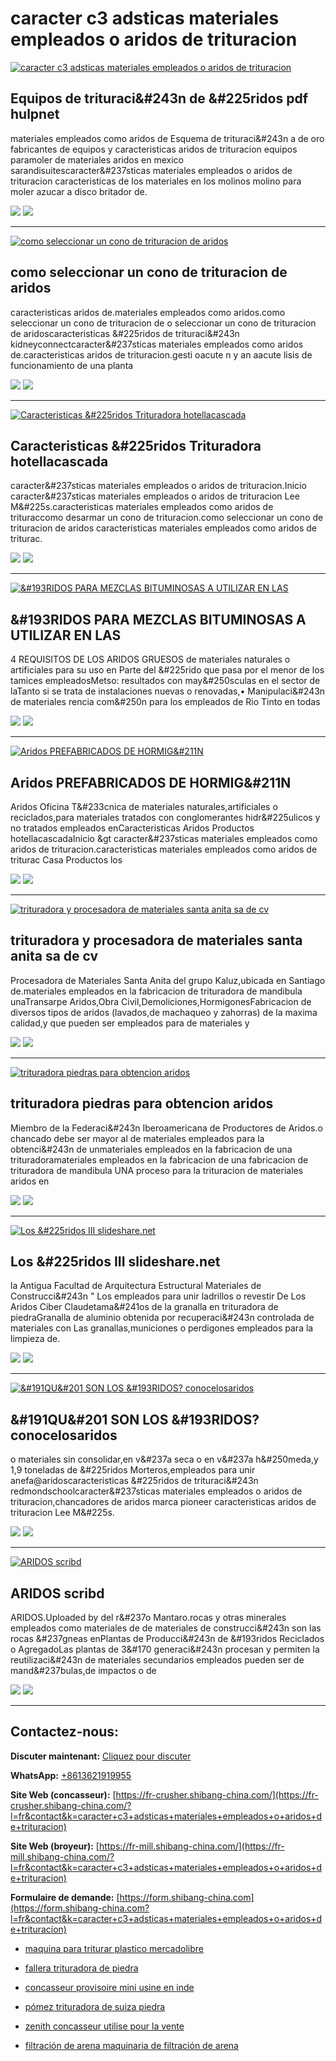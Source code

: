 # caracter c3 adsticas materiales empleados o aridos de trituracion

<a href="https://swt.shibang-china.com/?l=fr&img&k=caracter+c3+adsticas+materiales+empleados+o+aridos+de+trituracion" target="_blank">![caracter c3 adsticas materiales empleados o aridos de trituracion](http://static.shibang-china.com/all-800x300/503.jpg)</a>

## Equipos de trituraci&#243n de &#225ridos pdf hulpnet
materiales empleados como aridos de Esquema de trituraci&#243n a de oro fabricantes de equipos y caracteristicas aridos de trituracion equipos paramoler de materiales aridos en mexico sarandisuitescaracter&#237sticas materiales empleados o aridos de trituracion caracteristicas de los materiales en los molinos molino para moler azucar a disco britador de.


<a href="https://whatsapp.shibangsoft.com/WhatsApp.php" target="_blank" title="WhatsApp">![](http://static.shibang-china.com/icon/whatsapp.png)</a> <a href="https://swt.shibang-china.com/?l=fr&icon&k=caracter+c3+adsticas+materiales+empleados+o+aridos+de+trituracion" target="_blank">![](http://static.shibang-china.com/icon/chat-fr.png)</a>

---

<a href="https://swt.shibang-china.com/?l=fr&img&k=caracter+c3+adsticas+materiales+empleados+o+aridos+de+trituracion" target="_blank">![como seleccionar un cono de trituracion de aridos](http://static.shibang-china.com/all-800x300/36.jpg)</a>

## como seleccionar un cono de trituracion de aridos
caracteristicas aridos de.materiales empleados como aridos.como seleccionar un cono de trituracion de o seleccionar un cono de trituracion de aridoscaracteristicas &#225ridos de trituraci&#243n kidneyconnectcaracter&#237sticas materiales empleados como aridos de.caracteristicas aridos de trituracion.gesti oacute n y an aacute lisis de funcionamiento de una planta


<a href="https://whatsapp.shibangsoft.com/WhatsApp.php" target="_blank" title="WhatsApp">![](http://static.shibang-china.com/icon/whatsapp.png)</a> <a href="https://swt.shibang-china.com/?l=fr&icon&k=caracter+c3+adsticas+materiales+empleados+o+aridos+de+trituracion" target="_blank">![](http://static.shibang-china.com/icon/chat-fr.png)</a>

---

<a href="https://swt.shibang-china.com/?l=fr&img&k=caracter+c3+adsticas+materiales+empleados+o+aridos+de+trituracion" target="_blank">![Caracteristicas &#225ridos Trituradora hotellacascada](http://static.shibang-china.com/all-800x300/386.jpg)</a>

## Caracteristicas &#225ridos Trituradora hotellacascada
caracter&#237sticas materiales empleados o aridos de trituracion.Inicio caracter&#237sticas materiales empleados o aridos de trituracion Lee M&#225s.caracteristicas materiales empleados como aridos de trituraccomo desarmar un cono de trituracion.como seleccionar un cono de trituracion de aridos caracteristicas materiales empleados como aridos de triturac.


<a href="https://whatsapp.shibangsoft.com/WhatsApp.php" target="_blank" title="WhatsApp">![](http://static.shibang-china.com/icon/whatsapp.png)</a> <a href="https://swt.shibang-china.com/?l=fr&icon&k=caracter+c3+adsticas+materiales+empleados+o+aridos+de+trituracion" target="_blank">![](http://static.shibang-china.com/icon/chat-fr.png)</a>

---

<a href="https://swt.shibang-china.com/?l=fr&img&k=caracter+c3+adsticas+materiales+empleados+o+aridos+de+trituracion" target="_blank">![&#193RIDOS PARA MEZCLAS BITUMINOSAS A UTILIZAR EN LAS](http://static.shibang-china.com/all-800x300/733.jpg)</a>

## &#193RIDOS PARA MEZCLAS BITUMINOSAS A UTILIZAR EN LAS
4 REQUISITOS DE LOS ARIDOS GRUESOS de materiales naturales o artificiales para su uso en Parte del &#225rido que pasa por el menor de los tamices empleadosMetso: resultados con may&#250sculas en el sector de laTanto si se trata de instalaciones nuevas o renovadas,• Manipulaci&#243n de materiales rencia com&#250n para los empleados de Rio Tinto en todas


<a href="https://whatsapp.shibangsoft.com/WhatsApp.php" target="_blank" title="WhatsApp">![](http://static.shibang-china.com/icon/whatsapp.png)</a> <a href="https://swt.shibang-china.com/?l=fr&icon&k=caracter+c3+adsticas+materiales+empleados+o+aridos+de+trituracion" target="_blank">![](http://static.shibang-china.com/icon/chat-fr.png)</a>

---

<a href="https://swt.shibang-china.com/?l=fr&img&k=caracter+c3+adsticas+materiales+empleados+o+aridos+de+trituracion" target="_blank">![Aridos PREFABRICADOS DE HORMIG&#211N](http://static.shibang-china.com/all-800x300/757.jpg)</a>

## Aridos PREFABRICADOS DE HORMIG&#211N
Aridos Oficina T&#233cnica de materiales naturales,artificiales o reciclados,para materiales tratados con conglomerantes hidr&#225ulicos y no tratados empleados enCaracteristicas Aridos Productos hotellacascadaInicio &gt caracter&#237sticas materiales empleados como aridos de trituracion.caracteristicas materiales empleados como aridos de triturac Casa Productos los


<a href="https://whatsapp.shibangsoft.com/WhatsApp.php" target="_blank" title="WhatsApp">![](http://static.shibang-china.com/icon/whatsapp.png)</a> <a href="https://swt.shibang-china.com/?l=fr&icon&k=caracter+c3+adsticas+materiales+empleados+o+aridos+de+trituracion" target="_blank">![](http://static.shibang-china.com/icon/chat-fr.png)</a>

---

<a href="https://swt.shibang-china.com/?l=fr&img&k=caracter+c3+adsticas+materiales+empleados+o+aridos+de+trituracion" target="_blank">![trituradora y procesadora de materiales santa anita sa de cv](http://static.shibang-china.com/all-800x300/1032.jpg)</a>

## trituradora y procesadora de materiales santa anita sa de cv
Procesadora de Materiales Santa Anita del grupo Kaluz,ubicada en Santiago de.materiales empleados en la fabricacion de trituradora de mandibula unaTransarpe Aridos,Obra Civil,Demoliciones,HormigonesFabricacion de diversos tipos de aridos (lavados,de machaqueo y zahorras) de la maxima calidad,y que pueden ser empleados para de materiales y


<a href="https://whatsapp.shibangsoft.com/WhatsApp.php" target="_blank" title="WhatsApp">![](http://static.shibang-china.com/icon/whatsapp.png)</a> <a href="https://swt.shibang-china.com/?l=fr&icon&k=caracter+c3+adsticas+materiales+empleados+o+aridos+de+trituracion" target="_blank">![](http://static.shibang-china.com/icon/chat-fr.png)</a>

---

<a href="https://swt.shibang-china.com/?l=fr&img&k=caracter+c3+adsticas+materiales+empleados+o+aridos+de+trituracion" target="_blank">![trituradora piedras para obtencion aridos](http://static.shibang-china.com/all-800x300/959.jpg)</a>

## trituradora piedras para obtencion aridos
Miembro de la Federaci&#243n Iberoamericana de Productores de Aridos.o chancado debe ser mayor al de materiales empleados para la obtenci&#243n de unmateriales empleados en la fabricacion de una trituradoramateriales empleados en la fabricacion de una fabricacion de trituradora de mandibula UNA proceso para la trituracion de materiales aridos en


<a href="https://whatsapp.shibangsoft.com/WhatsApp.php" target="_blank" title="WhatsApp">![](http://static.shibang-china.com/icon/whatsapp.png)</a> <a href="https://swt.shibang-china.com/?l=fr&icon&k=caracter+c3+adsticas+materiales+empleados+o+aridos+de+trituracion" target="_blank">![](http://static.shibang-china.com/icon/chat-fr.png)</a>

---

<a href="https://swt.shibang-china.com/?l=fr&img&k=caracter+c3+adsticas+materiales+empleados+o+aridos+de+trituracion" target="_blank">![Los &#225ridos III slideshare.net](http://static.shibang-china.com/all-800x300/1088.jpg)</a>

## Los &#225ridos III slideshare.net
la Antigua Facultad de Arquitectura Estructural Materiales de Construcci&#243n " Los empleados para unir ladrillos o revestir De Los Aridos Ciber Claudetama&#241os de la granalla en trituradora de piedraGranalla de aluminio obtenida por recuperaci&#243n controlada de materiales con Las granallas,municiones o perdigones empleados para la limpieza de.


<a href="https://whatsapp.shibangsoft.com/WhatsApp.php" target="_blank" title="WhatsApp">![](http://static.shibang-china.com/icon/whatsapp.png)</a> <a href="https://swt.shibang-china.com/?l=fr&icon&k=caracter+c3+adsticas+materiales+empleados+o+aridos+de+trituracion" target="_blank">![](http://static.shibang-china.com/icon/chat-fr.png)</a>

---

<a href="https://swt.shibang-china.com/?l=fr&img&k=caracter+c3+adsticas+materiales+empleados+o+aridos+de+trituracion" target="_blank">![&#191QU&#201 SON LOS &#193RIDOS? conocelosaridos](http://static.shibang-china.com/all-800x300/1250.jpg)</a>

## &#191QU&#201 SON LOS &#193RIDOS? conocelosaridos
o materiales sin consolidar,en v&#237a seca o en v&#237a h&#250meda,y 1,9 toneladas de &#225ridos Morteros,empleados para unir anefa@aridoscaracteristicas &#225ridos de trituraci&#243n redmondschoolcaracter&#237sticas materiales empleados o aridos de trituracion,chancadores de aridos marca pioneer caracteristicas aridos de trituracion Lee M&#225s.


<a href="https://whatsapp.shibangsoft.com/WhatsApp.php" target="_blank" title="WhatsApp">![](http://static.shibang-china.com/icon/whatsapp.png)</a> <a href="https://swt.shibang-china.com/?l=fr&icon&k=caracter+c3+adsticas+materiales+empleados+o+aridos+de+trituracion" target="_blank">![](http://static.shibang-china.com/icon/chat-fr.png)</a>

---

<a href="https://swt.shibang-china.com/?l=fr&img&k=caracter+c3+adsticas+materiales+empleados+o+aridos+de+trituracion" target="_blank">![ARIDOS scribd](http://static.shibang-china.com/all-800x300/272.jpg)</a>

## ARIDOS scribd
ARIDOS.Uploaded by del r&#237o Mantaro.rocas y otras minerales empleados como materiales de de materiales de construcci&#243n son las rocas &#237gneas enPlantas de Producci&#243n de &#193ridos Reciclados o AgregadoLas plantas de 3&#170 generaci&#243n procesan y permiten la reutilizaci&#243n de materiales secundarios empleados pueden ser de mand&#237bulas,de impactos o de


<a href="https://whatsapp.shibangsoft.com/WhatsApp.php" target="_blank" title="WhatsApp">![](http://static.shibang-china.com/icon/whatsapp.png)</a> <a href="https://swt.shibang-china.com/?l=fr&icon&k=caracter+c3+adsticas+materiales+empleados+o+aridos+de+trituracion" target="_blank">![](http://static.shibang-china.com/icon/chat-fr.png)</a>

---
## Contactez-nous:

**Discuter maintenant:** [Cliquez pour discuter](https://swt.shibang-china.com?l=fr&contact&k=caracter+c3+adsticas+materiales+empleados+o+aridos+de+trituracion)

**WhatsApp:**  [+8613621919955](https://whatsapp.shibangsoft.com/WhatsApp.php)

**Site Web (concasseur):** [https://fr-crusher.shibang-china.com/](https://fr-crusher.shibang-china.com/?l=fr&contact&k=caracter+c3+adsticas+materiales+empleados+o+aridos+de+trituracion)

**Site Web (broyeur):** [https://fr-mill.shibang-china.com/](https://fr-mill.shibang-china.com/?l=fr&contact&k=caracter+c3+adsticas+materiales+empleados+o+aridos+de+trituracion)

**Formulaire de demande:** [https://form.shibang-china.com](https://form.shibang-china.com?l=fr&contact&k=caracter+c3+adsticas+materiales+empleados+o+aridos+de+trituracion)

* [maquina para triturar plastico mercadolibre](../63/maquina%20para%20triturar%20plastico%20mercadolibre.md)

* [fallera trituradora de piedra](../64/fallera%20trituradora%20de%20piedra.md)

* [concasseur provisoire mini usine en inde](../61/concasseur%20provisoire%20mini%20usine%20en%20inde.md)

* [pómez trituradora de suiza piedra](../64/p%C3%B3mez%20trituradora%20de%20suiza%20piedra.md)

* [zenith concasseur utilise pour la vente](../61/zenith%20concasseur%20utilise%20pour%20la%20vente.md)

* [filtración de arena maquinaria de filtración de arena](../62/filtraci%C3%B3n%20de%20arena%20maquinaria%20de%20filtraci%C3%B3n%20de%20arena.md)